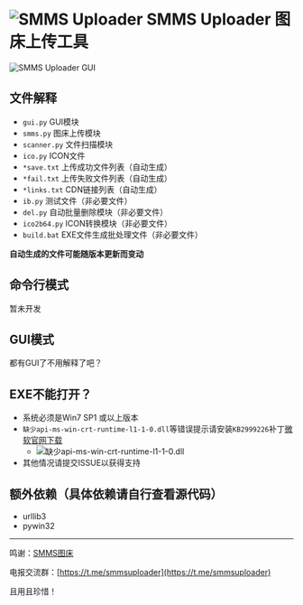 
# ![SMMS Uploader](https://i.loli.net/2019/02/10/5c5fc5fbe1018.png) SMMS Uploader 图床上传工具

![SMMS Uploader GUI](https://i.loli.net/2019/02/10/5c602bf72fca9.png)

<!-- JAChw3rWnz8i6IO -->

## 文件解释

- `gui.py` GUI模块
- `smms.py` 图床上传模块
- `scanner.py` 文件扫描模块
- `ico.py` ICON文件
- `*save.txt` 上传成功文件列表（自动生成）
- `*fail.txt` 上传失败文件列表（自动生成）
- `*links.txt` CDN链接列表（自动生成）
- `ib.py` 测试文件（非必要文件）
- `del.py` 自动批量删除模块（非必要文件）
- `ico2b64.py` ICON转换模块（非必要文件）
- `build.bat` EXE文件生成批处理文件（非必要文件）

**自动生成的文件可能随版本更新而变动**

## 命令行模式

暂未开发

## GUI模式

都有GUI了不用解释了吧？

## EXE不能打开？

- 系统必须是Win7 SP1 或以上版本
- `缺少api-ms-win-crt-runtime-l1-1-0.dll`等错误提示请安装`KB2999226`补丁[微软官网下载](https://www.microsoft.com/en-us/download/details.aspx?id=49093)
  - ![缺少api-ms-win-crt-runtime-l1-1-0.dll](https://i.loli.net/2019/02/11/5c604b9694d4b.png)
  <!-- xGYHMCn9kFuXRIJ -->
- 其他情况请提交ISSUE以获得支持

## 额外依赖（具体依赖请自行查看源代码）

- urllib3
- pywin32

---

鸣谢：[SMMS图床](https://sm.ms)

电报交流群：[https://t.me/smmsuploader](https://t.me/smmsuploader)

且用且珍惜！
